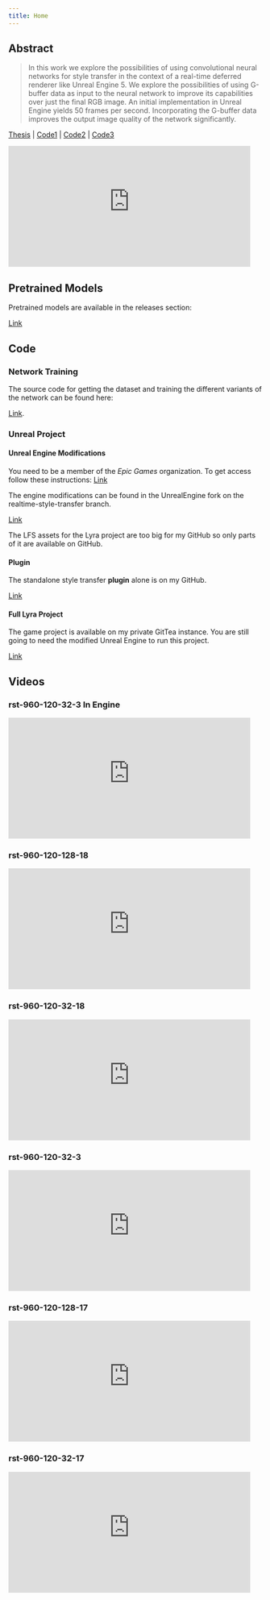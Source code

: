```yaml
---
title: Home
---
```


## Abstract

> In this work we explore the possibilities of using convolutional neural networks for style transfer in the context of
> a real-time deferred renderer like Unreal Engine 5. We explore the possibilities of using G-buffer data as input to the
> neural network to improve its capabilities over just the final RGB image. An initial implementation in Unreal Engine
> yields 50 frames per second. Incorporating the G-buffer data improves the output image quality of the network
> significantly.

[Thesis](https://github.com/singinwhale/realtime-style-transfer/releases/download/1.0.0/realtime-style-transfer.pdf) | [Code1](https://github.com/singinwhale/realtime-style-transfer) | [Code2](https://github.com/singinwhale/realtime-style-transfer-unreal) | [Code3](https://github.com/singinwhale/UnrealEngine/tree/realtime-style-transfer)

<iframe width="480" height="240"
src="https://www.youtube-nocookie.com/embed/Y437ejhyT_U" frameborder="0" allow="autoplay; encrypted-media"
allowfullscreen></iframe>

## Pretrained Models

Pretrained models are available in the releases section:

[Link](https://github.com/singinwhale/realtime-style-transfer/releases/tag/1.0.0)

## Code

### Network Training

The source code for getting the dataset and training the different variants of the network
can be found here:

[Link](https://github.com/singinwhale/realtime-style-transfer).

### Unreal Project


#### Unreal Engine Modifications

You need to be a member of the _Epic Games_ organization.
To get access follow these instructions: [Link](https://www.unrealengine.com/en-US/ue-on-github)

The engine modifications can be found in the UnrealEngine fork on the realtime-style-transfer branch.

[Link](https://github.com/singinwhale/UnrealEngine/tree/realtime-style-transfer)


The LFS assets for the Lyra project are too big for my GitHub so only parts of it are available on GitHub.

#### Plugin

The standalone style transfer **plugin** alone is
on my GitHub. 

[Link](https://github.com/singinwhale/realtime-style-transfer-unreal)

#### Full Lyra Project

The game project is available on my private GitTea instance.
You are still going to need the modified Unreal Engine to run this project. 

[Link](https://git.singinwhale.com/singinwhale/RealtimeStyleTransferRuntime)

## Videos

### rst-960-120-32-3 In Engine

<iframe width="480" height="240"
src="https://www.youtube-nocookie.com/embed/Y437ejhyT_U" frameborder="0" allow="autoplay; encrypted-media"
allowfullscreen></iframe>

### rst-960-120-128-18

<iframe width="480" height="240"
src="https://www.youtube-nocookie.com/embed/x51uoaF6rGY" frameborder="0" allow="autoplay; encrypted-media"
allowfullscreen></iframe>

### rst-960-120-32-18

<iframe width="480" height="240"
src="https://www.youtube-nocookie.com/embed/bjWtSlDXMBM" frameborder="0" allow="autoplay; encrypted-media"
allowfullscreen></iframe>

### rst-960-120-32-3

<iframe width="480" height="240"
src="https://www.youtube-nocookie.com/embed/bsCiJekEjrw" frameborder="0" allow="autoplay; encrypted-media"
allowfullscreen></iframe>

### rst-960-120-128-17

<iframe width="480" height="240"
src="https://www.youtube-nocookie.com/embed/upCAFem6tdE" frameborder="0" allow="autoplay; encrypted-media"
allowfullscreen></iframe>

### rst-960-120-32-17

<iframe width="480" height="240"
src="https://www.youtube-nocookie.com/embed/2mwpBTuS9M4" frameborder="0" allow="autoplay; encrypted-media"
allowfullscreen></iframe>

